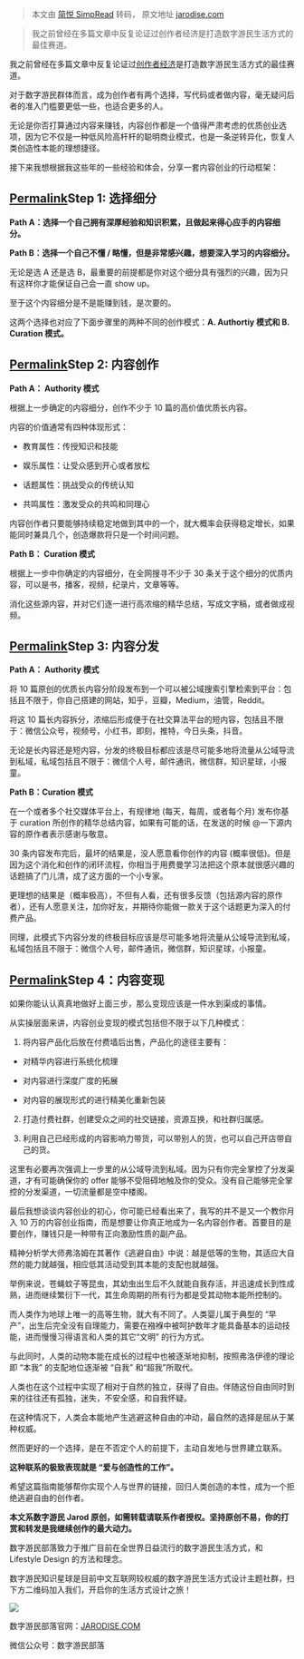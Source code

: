 > 本文由 [简悦 SimpRead](http://ksria.com/simpread/) 转码， 原文地址 [jarodise.com](https://jarodise.com/how-to-start-creating-content-in-2023-the-ultimate-guide)

> 我之前曾经在多篇文章中反复论证过创作者经济是打造数字游民生活方式的最佳赛道。

我之前曾经在多篇文章中反复论证过[创作者经济](http://mp.weixin.qq.com/s?__biz=MzIyMjAwNzAzNg==&mid=2650208252&idx=1&sn=bb6ae2a39e328b020e6fc1bd003d06aa&chksm=f0364c6fc741c57927c4f25b53a2e5edcfbfc1c6b0b175c32971f703162a7c602f7e7278d81c&scene=21#wechat_redirect)是打造数字游民生活方式的最佳赛道。

对于数字游民群体而言，成为创作者有两个选择，写代码或者做内容，毫无疑问后者的准入门槛要更低一些，也适合更多的人。

无论是你否打算通过内容来赚钱，内容创作都是一个值得严肃考虑的优质创业选项，因为它不仅是一种低风险高杆杆的聪明商业模式，也是一条逆转异化，恢复人类创造性本能的理想捷径。

接下来我想根据我这些年的一些经验和体会，分享一套内容创业的行动框架：

[Permalink](#heading-step-1 "Permalink")**Step 1: 选择细分**
--------------------------------------------------------

**Path A：选择一个自己拥有深厚经验和知识积累，且做起来得心应手的内容细分。**

**Path B：选择一个自己不懂 / 略懂，但是非常感兴趣，想要深入学习的内容细分。**

无论是选 A 还是选 B，最重要的前提都是你对这个细分具有强烈的兴趣，因为只有这样你才能保证自己会一直 show up。

至于这个内容细分是不是能赚到钱，是次要的。

这两个选择也对应了下面步骤里的两种不同的创作模式：**A. Authortiy 模式和 B. Curation 模式。**

[Permalink](#heading-step-2 "Permalink")**Step 2: 内容创作**
--------------------------------------------------------

**Path A： Authority 模式**

根据上一步确定的内容细分，创作不少于 10 篇的高价值优质长内容。

内容的价值通常有四种体现形式：

*   教育属性：传授知识和技能
    
*   娱乐属性：让受众感到开心或者放松
    
*   话题属性：挑战受众的传统认知
    
*   共鸣属性：激发受众的共鸣和同理心
    

内容创作者只要能够持续稳定地做到其中的一个，就大概率会获得稳定增长，如果能同时兼具几个，创造爆款将只是一个时间问题。

**Path B： Curation 模式**

根据上一步中你确定的内容细分，在全网搜寻不少于 30 条关于这个细分的优质内容，可以是书，播客，视频，纪录片，文章等等。

消化这些源内容，并对它们逐一进行高浓缩的精华总结，写成文字稿，或者做成视频。

[Permalink](#heading-step-3 "Permalink")**Step 3: 内容分发**
--------------------------------------------------------

**Path A： Authority 模式**

将 10 篇原创的优质长内容分阶段发布到一个可以被公域搜索引擎检索到平台：包括且不限于，你自己搭建的网站，知乎，豆瓣，Medium，油管，Reddit。

将这 10 篇长内容拆分，浓缩后形成便于在社交算法平台的短内容，包括且不限于：微信公众号，视频号，小红书，即刻，推特，今日头条，抖音。

无论是长内容还是短内容，分发的终极目标都应该是尽可能多地将流量从公域导流到私域，私域包括且不限于：微信个人号，邮件通讯，微信群，知识星球，小报童。

**Path B：Curation 模式**

在一个或者多个社交媒体平台上，有规律地 (每天，每周，或者每个月) 发布你基于 curation 所创作的精华总结内容，如果有可能的话，在发送的时候 @一下源内容的原作者表示感谢与敬意。

30 条内容发布完后，最坏的结果是，没人愿意看你创作的内容 (概率很低)。但是因为这个消化和创作的闭环流程，你相当于用费曼学习法把这个原本就很感兴趣的话题搞了门儿清，成了这方面的一个小专家。

更理想的结果是（概率极高），不但有人看，还有很多反馈（包括源内容的原作者），还有人愿意关注，加你好友，并期待你能做一款关于这个话题更为深入的付费产品。

同理，此模式下内容分发的终极目标应该是尽可能多地将流量从公域导流到私域，私域包括且不限于：微信个人号，邮件通讯，微信群，知识星球，小报童。

[Permalink](#heading-step-4 "Permalink")**Step 4：内容变现**
-------------------------------------------------------

如果你能认认真真地做好上面三步，那么变现应该是一件水到渠成的事情。

从实操层面来讲，内容创业变现的模式包括但不限于以下几种模式：

1. 将内容产品化后放在付费墙后出售，产品化的途径主要有：

*   对精华内容进行系统化梳理
    
*   对内容进行深度广度的拓展
    
*   对内容的展现形式的进行精美化重新包装
    

2. 打造付费社群，创建受众之间的社交链接，资源互换，和社群归属感。

3. 利用自己已经形成的内容影响力带货，可以带别人的货，也可以自己开店带自己的货。

这里有必要再次强调上一步里的从公域导流到私域。因为只有你完全掌控了分发渠道，才有可能确保你的 offer 能够不受阻碍地触及你的受众。没有自己能够完全掌控的分发渠道，一切流量都是空中楼阁。

最后我想谈谈内容创业的初心，你可能已经看出来了，我写的并不是又一个教你月入 10 万的内容创业指南，而是想要让你真正地成为一名内容创作者。首要目的是要创作，赚钱只是一种带有正向激励性质的副产品。

精神分析学大师弗洛姆在其著作《逃避自由》中说：越是低等的生物，其适应大自然的能力就越强，相应低其活动受到其本能的支配也就越强。

举例来说，苍蝇蚊子等昆虫，其幼虫出生后不久就能自我存活，并迅速成长到性成熟，进而继续繁衍下一代，其生命周期的所有行为都是受其动物本能所控制的。

而人类作为地球上唯一的高等生物，就大有不同了。人类婴儿属于典型的 “早产”，出生后完全没有自理能力，需要在襁褓中被呵护数年才能具备基本的运动技能，进而慢慢习得语言和人类的其它“文明” 的行为方式。

与此同时，人类的动物本能在成长的过程中也被逐渐地抑制，按照弗洛伊德的理论即 “本我” 的支配地位逐渐被 “自我” 和“超我”所取代。

人类也在这个过程中实现了相对于自然的独立，获得了自由。伴随这份自由同时到来的往往还有孤独，迷失，不安全感，和自我怀疑。

在这种情况下，人类会本能地产生逃避这种自由的冲动，最自然的选择是屈从于某种权威。

然而更好的一个选择，是在不否定个人的前提下，主动自发地与世界建立联系。

**这种联系的极致表现就是 “爱与创造性的工作”。**

希望这篇指南能够帮你实现个人与世界的链接，回归人类创造的本性，成为一个拒绝逃避自由的创作者。

**本文系数字游民 Jarod 原创，如需转载请联系作者授权。坚持原创不易，你的打赏和转发是我继续创作的最大动力。**

数字游民部落致力于推广目前在全世界日益流行的数字游民生活方式，和 Lifestyle Design 的方法和理念。

数字游民知识星球是目前中文互联网较权威的数字游民生活方式设计主题社群，扫下方二维码加入我们，开启你的生活方式设计之旅！

![](https://mmbiz.qpic.cn/mmbiz_png/hPjQM0VNtFEjdkqhOkJISaOXbYZPn7V8q8CHAic6dlMkMlHYEOwrm8pVzhfBwbwviaUkyncNp00v90aXpnjlkPwg/640?wx_fmt=png&wxfrom=5&wx_lazy=1&wx_co=1)

数字游民部落官网：[JARODISE.COM](http://jarodise.com/)

微信公众号：数字游民部落